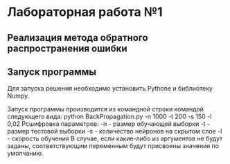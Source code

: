 # Лабораторная работа №1
## Реализация метода обратного распространения ошибки

## Запуск программы
 Для запуска решения необходимо установить Pythone и библиотеку Numpy.

 Запуск программы производится из командной строки командой следующего вида:
 python BackPropagation.py -n 1000 -t 200 -s 150 -l 0,02
 Рсшифровка параметров:
 -n - размер обучающей выборки
 -t - размер тестовой выборки
 -s - количество нейронов на скрытом слое
 -l - скорость обучения
 В случае, если какие-либо из аргументов не будут заданы, соответствующим переменным будут присвоены значения по умолчанию.